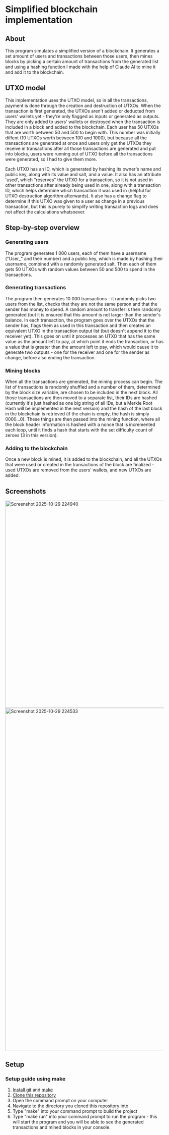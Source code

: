 <h1>Simplified blockchain implementation</h1>
<h2>About</h2>
<p>This program simulates a simplified version of a blockchain. It generates a set amount of users and transactions between those users, then mines blocks by picking a certain amount of transactions from the generated list and using a hashing function I made with the help of Claude AI to mine it and add it to the blockchain.</p>
<h2>UTXO model</h2>
<p>This implementation uses the UTXO model, so in all the transactions, payment is done through the creation and destruction of UTXOs. When the transaction is first generated, the UTXOs aren't added or deducted from users' wallets yet - they're only flagged as inputs or generated as outputs. They are only added to users' wallets or destroyed when the transaction is included in a block and added to the blockchain. Each user has 50 UTXOs that are worth between 50 and 500 to begin with. This number was initially diffent (10 UTXOs worth between 100 and 1000), but because all the transactions are generated at once and users only get the UTXOs they receive in transactions after all those transactions are generated and put into blocks, users were running out of UTXO before all the transactions were generated, so I had to give them more.</p>
<p>Each UTXO has an ID, which is generated by hashing its owner's name and public key, along with its value and salt, and a value. It also has an attribute 'used', which "reserves" the UTXO for a transaction, so it is not used in other transactions after already being used in one, along with a transaction ID, which helps determine which transaction it was used in (helpful for UTXO destruction algorithm afterwards). It also has a change flag to determine if this UTXO was given to a user as change in a previous transaction, but this is purely to simplify writing transaction logs and does not affect the calculations whatsoever.</p>
<h2>Step-by-step overview</h2>
<h3>Generating users</h3>
<p>The program generates 1 000 users, each of them have a username ("User_" and their number) and a public key, which is made by hashing their username, combined with a randomly generated salt. Then each of them gets 50 UTXOs with random values between 50 and 500 to spend in the transactions.</p>
<h3>Generating transactions</h3>
<p>The program then generates 10 000 transactions - it randomly picks two users from the list, checks that they are not the same person and that the sender has money to spend. A random amount to transfer is then randomly generated (but it is ensured that this amount is not larger than the sender's balance. In each transaction, the program goes over the UTXOs that the sender has, flags them as used in this transaction and then creates an equivalent UTXO in the transaction output list (but doesn't append it to the receiver yet). This goes on until it processes an UTXO that has the same value as the amount left to pay, at which point it ends the transaction, or has a value that is greater than the amount left to pay, which would cause it to generate two outputs - one for the receiver and one for the sender as change, before also ending the transaction. </p>
<h3>Mining blocks</h3>
<p>When all the transactions are generated, the mining process can begin. The list of transactions is randomly shuffled and a number of them, determined by the block size variable, are chosen to be included in the next block. All those transactions are then moved to a separate list, their IDs are hashed (currently it's just hashed as one big string of all IDs, but a Merkle Root Hash will be implemented in the next version) and the hash of the last block in the blockchain is retrieved (if the chain is empty, the hash is simply 0000...0). These things are then passed into the mining function, where all the block header information is hashed with a nonce that is incremented each loop, until it finds a hash that starts with the set difficulty count of zeroes (3 in this version).</p>
<h3>Adding to the blockchain</h3>
<p>Once a new block is mined, it is added to the blockchain, and all the UTXOs that were used or created in the transactions of the block are finalized - used UTXOs are removed from the users' wallets, and new UTXOs are added.</p>
<h2>Screenshots</h2>
<img width="916" height="657" alt="Screenshot 2025-10-29 224940" src="https://github.com/user-attachments/assets/7b9bedc2-bb3c-47fc-9c53-a72687b07962" />
<img width="1139" height="1088" alt="Screenshot 2025-10-29 224533" src="https://github.com/user-attachments/assets/35ca0731-8aa1-437f-85b7-969d39e5d364" />
<h2>Setup</h2>
<h3>Setup guide using make</h3>
<ol>
    <li><a href="https://codefinity.com/blog/A-step-by-step-guide-to-Git-installation?utm_source=google&utm_medium=cpc&utm_campaign=21413601262&utm_content=&utm_term=&dki=&gad_source=1&gad_campaignid=21409590893&gbraid=0AAAAABTeUgSZ7Ulz-l3XpMFdKumiEbn1r&gclid=CjwKCAjw_-3GBhAYEiwAjh9fUGsC8VLlpsHRSPLBB7AHe0LuNQK0RmGwhNuy7P4KjUFxwQMkV505rRoCz8YQAvD_BwE">Install git</a> and <a href="https://medium.com/@AliMasaoodi/installing-make-on-windows-10-using-chocolatey-a-step-by-step-guide-5e178c449394">make</a></li>
    <li><a href="https://docs.github.com/en/repositories/creating-and-managing-repositories/cloning-a-repository">Clone this repository</a></li>
    <li>Open the command prompt on your computer</li>
    <li>Navigate to the directory you cloned this repository into
    <li>Type "make" into your command prompt to build the project</li>
    <li>Type "make run" into your command prompt to run the program - this will start the program and you will be able to see the generated transactions and mined blocks in your console.</li>
</ol>
